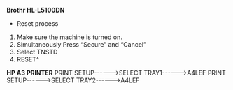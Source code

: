 **Brothr HL-L5100DN**
- Reset process
1. Make sure the machine is turned on.
2. Simultaneously Press “Secure” and “Cancel”
3. Select TNSTD
4. RESET^

**HP A3 PRINTER**
PRINT SETUP------>SELECT TRAY1------>A4LEF
PRINT SETUP------>SELECT TRAY2------>A4LEF

